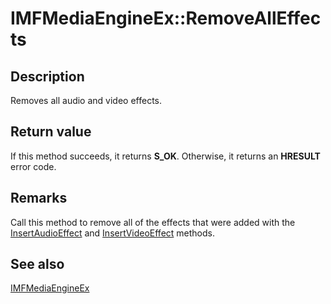 # IMFMediaEngineEx::RemoveAllEffects

## Description

Removes all audio and video effects.

## Return value

If this method succeeds, it returns **S_OK**. Otherwise, it returns an **HRESULT** error code.

## Remarks

 Call this method to remove all of the effects that were added with the [InsertAudioEffect](https://learn.microsoft.com/windows/desktop/api/mfmediaengine/nf-mfmediaengine-imfmediaengineex-insertaudioeffect) and [InsertVideoEffect](https://learn.microsoft.com/windows/desktop/api/mfmediaengine/nf-mfmediaengine-imfmediaengineex-insertvideoeffect) methods.

## See also

[IMFMediaEngineEx](https://learn.microsoft.com/windows/desktop/api/mfmediaengine/nn-mfmediaengine-imfmediaengineex)